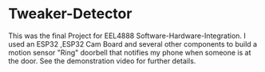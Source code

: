 # Tweaker-Detector
This was the final Project for EEL4888 Software-Hardware-Integration. I used an ESP32 ,ESP32 Cam Board and several other components to build a motion sensor "Ring" doorbell that notifies my phone when someone is at the door. See the demonstration video for further details.   
